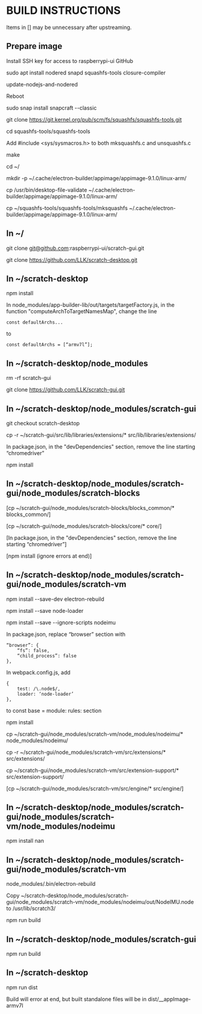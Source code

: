 BUILD INSTRUCTIONS
==================

Items in [] may be unnecessary after upstreaming.

Prepare image
-------------

Install SSH key for access to raspberrypi-ui GitHub

sudo apt install nodered snapd squashfs-tools closure-compiler

update-nodejs-and-nodered

Reboot

sudo snap install snapcraft --classic

git clone https://git.kernel.org/pub/scm/fs/squashfs/squashfs-tools.git

cd squashfs-tools/squashfs-tools

Add #include <sys/sysmacros.h> to both mksquashfs.c and unsquashfs.c

make

cd ~/

mkdir -p ~/.cache/electron-builder/appimage/appimage-9.1.0/linux-arm/

cp /usr/bin/desktop-file-validate ~/.cache/electron-builder/appimage/appimage-9.1.0/linux-arm/

cp ~/squashfs-tools/squashfs-tools/mksquashfs ~/.cache/electron-builder/appimage/appimage-9.1.0/linux-arm/


In ~/
-----

git clone git@github.com:raspberrypi-ui/scratch-gui.git

git clone https://github.com/LLK/scratch-desktop.git


In ~/scratch-desktop
--------------------

npm install

In node_modules/app-builder-lib/out/targets/targetFactory.js, in the function "computeArchToTargetNamesMap", change the line

    const defaultArchs...
    
to

    const defaultArchs = [“armv7l”];
    
    

In ~/scratch-desktop/node_modules
---------------------------------

rm -rf scratch-gui

git clone https://github.com/LLK/scratch-gui.git


In ~/scratch-desktop/node_modules/scratch-gui
---------------------------------------------

git checkout scratch-desktop

cp -r ~/scratch-gui/src/lib/libraries/extensions/* src/lib/libraries/extensions/

In package.json, in the "devDependencies" section, remove the line starting “chromedriver”

npm install


In ~/scratch-desktop/node_modules/scratch-gui/node_modules/scratch-blocks
-------------------------------------------------------------------------

[cp ~/scratch-gui/node_modules/scratch-blocks/blocks_common/* blocks_common/]

[cp ~/scratch-gui/node_modules/scratch-blocks/core/* core/]

[In package.json, in the "devDependencies" section, remove the line starting “chromedriver”]

[npm install (ignore errors at end)]


In ~/scratch-desktop/node_modules/scratch-gui/node_modules/scratch-vm
---------------------------------------------------------------------

npm install --save-dev electron-rebuild

npm install --save node-loader

npm install --save --ignore-scripts nodeimu

In package.json, replace “browser” section with 

    “browser”: {
	    “fs”: false,
	    “child_process”: false
    },

In webpack.config.js, add 

    {
	    test: /\.node$/,
	    loader: ‘node-loader’
    },
    
to const base = module: rules: section

npm install

cp ~/scratch-gui/node_modules/scratch-vm/node_modules/nodeimu/* node_modules/nodeimu/

cp -r ~/scratch-gui/node_modules/scratch-vm/src/extensions/* src/extensions/

cp ~/scratch-gui/node_modules/scratch-vm/src/extension-support/* src/extension-support/

[cp ~/scratch-gui/node_modules/scratch-vm/src/engine/* src/engine/]


In ~/scratch-desktop/node_modules/scratch-gui/node_modules/scratch-vm/node_modules/nodeimu
------------------------------------------------------------------------------------------

npm install nan


In ~/scratch-desktop/node_modules/scratch-gui/node_modules/scratch-vm
---------------------------------------------------------------------

node_modules/.bin/electron-rebuild

Copy ~/scratch-desktop/node_modules/scratch-gui/node_modules/scratch-vm/node_modules/nodeimu/out/NodeIMU.node to /usr/lib/scratch3/

npm run build


In ~/scratch-desktop/node_modules/scratch-gui
---------------------------------------------

npm run build


In ~/scratch-desktop
--------------------

npm run dist

Build will error at end, but built standalone files will be in dist/__appImage-armv7l
